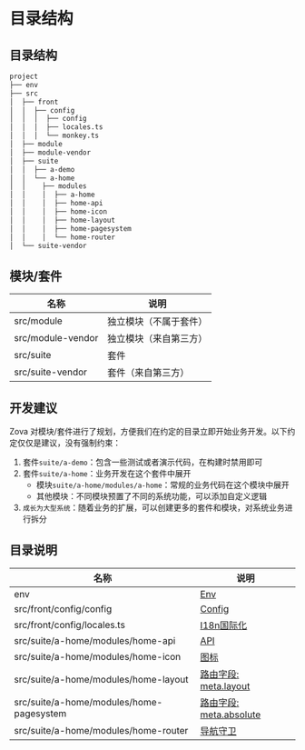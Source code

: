 # 目录结构

## 目录结构

```bash
project
├── env
├── src
│  ├── front
│  │  ├── config
│  │  │  ├── config
│  │  │  ├── locales.ts
│  │  │  └── monkey.ts
│  ├── module
│  ├── module-vendor
│  ├── suite
│  │  ├── a-demo
│  │  └── a-home
│  │    ├── modules
│  │    │  ├── a-home
│  │    │  ├── home-api
│  │    │  ├── home-icon
│  │    │  ├── home-layout
│  │    │  ├── home-pagesystem
│  │    │  └── home-router
│  └── suite-vendor
```

## 模块/套件

| 名称              | 说明                   |
| ----------------- | ---------------------- |
| src/module        | 独立模块（不属于套件） |
| src/module-vendor | 独立模块（来自第三方） |
| src/suite         | 套件                   |
| src/suite-vendor  | 套件（来自第三方）     |

## 开发建议

Zova 对模块/套件进行了规划，方便我们在约定的目录立即开始业务开发。以下约定仅仅是建议，没有强制约束：

1. 套件`suite/a-demo`：包含一些测试或者演示代码，在构建时禁用即可
2. 套件`suite/a-home`：业务开发在这个套件中展开
   - 模块`suite/a-home/modules/a-home`：常规的业务代码在这个模块中展开
   - 其他模块：不同模块预置了不同的系统功能，可以添加自定义逻辑
3. `成长为大型系统`：随着业务的扩展，可以创建更多的套件和模块，对系统业务进行拆分

## 目录说明

| 名称                                      | 说明                                                                             |
| ----------------------------------------- | -------------------------------------------------------------------------------- |
| env                                       | [Env](../../techniques/env/introduction.md)                                      |
| src/front/config/config                   | [Config](../../techniques/config/introduction.md)                                |
| src/front/config/locales.ts               | [I18n国际化](../scope/locale.md)                                                 |
| src/suite/a-home/modules/home-api        | [API](../../techniques/api/introduction.md)                                      |
| src/suite/a-home/modules/home-icon       | [图标](../../techniques/icon/icon-engine.md)                                     |
| src/suite/a-home/modules/home-layout     | [路由字段: meta.layout](../../techniques/router/route-fields.md#meta-layout)     |
| src/suite/a-home/modules/home-pagesystem | [路由字段: meta.absolute](../../techniques/router/route-fields.md#meta-absolute) |
| src/suite/a-home/modules/home-router     | [导航守卫](../../techniques/router/navigation-guards.md)                         |
